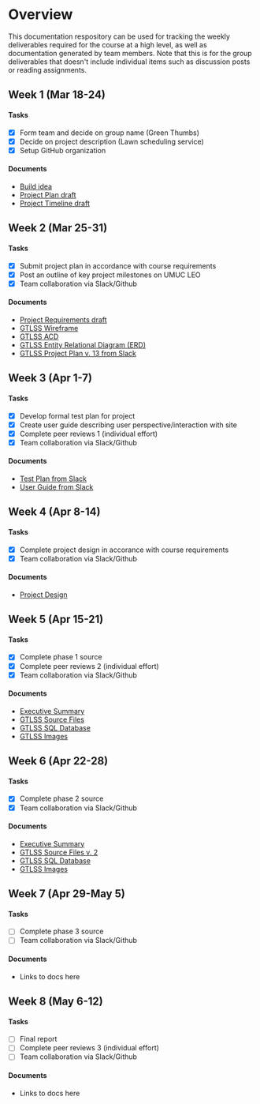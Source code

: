 # Overview
This documentation respository can be used for tracking the weekly deliverables required for the course at a high level, as well as documentation generated by team members.  Note that this is for the group deliverables that doesn't include individual items such as discussion posts or reading assignments.

## Week 1 (Mar 18-24)

#### Tasks

- [x] Form team and decide on group name (Green Thumbs)
- [x] Decide on project description (Lawn scheduling service)
- [x] Setup GitHub organization

#### Documents

- [Build idea](week1/Project_Build_idea_Lawn.docx)
- [Project Plan draft](week1/Projectplan2.docx)
- [Project Timeline draft](week1/Projecttimeline_for_GTLSS.xlsx)

## Week 2 (Mar 25-31)

#### Tasks

- [x] Submit project plan in accordance with course requirements
- [x] Post an outline of key project milestones on UMUC LEO
- [x] Team collaboration via Slack/Github

#### Documents

- [Project Requirements draft](week2/Project%20Requirements.docx)
- [GTLSS Wireframe](week2/GTLSS%20Wireframe.epgz)
- [GTLSS ACD](week2/GTLSS%20ACD.epgz)
- [GTLSS Entity Relational Diagram (ERD)](week2/GTLSS%20Entity%20Relational%20Diagram%20(ERD).docx)
- [GTLSS Project Plan v. 13 from Slack](week2/GTLSS%20Project%20Plan%20v13.docx)

## Week 3 (Apr 1-7)

#### Tasks

- [x] Develop formal test plan for project
- [x] Create user guide describing user perspective/interaction with site
- [x] Complete peer reviews 1 (individual effort)
- [x] Team collaboration via Slack/Github

#### Documents

- [Test Plan from Slack](week3/GTLSS%20Test%20Plan%20v8.docx)
- [User Guide from Slack](week3/User%20Guide%20v3.docx)

## Week 4 (Apr 8-14)

#### Tasks

- [x] Complete project design in accorance with course requirements
- [x] Team collaboration via Slack/Github

#### Documents

- [Project Design](week4/ProjectDesign%20%20v11.docx)

## Week 5 (Apr 15-21)

#### Tasks

- [x] Complete phase 1 source
- [x] Complete peer reviews 2 (individual effort)
- [x] Team collaboration via Slack/Github

#### Documents

- [Executive Summary](week5/Executive%20Summary%20for%20GTLSsv5.docx)
- [GTLSS Source Files](https://github.com/green-thumbs/GTLSS_SourceFiles)
- [GTLSS SQL Database](https://github.com/green-thumbs/SQL_DB_GTLSS)
- [GTLSS Images](https://github.com/green-thumbs/Images_Collected_for_GTLSS)

## Week 6 (Apr 22-28)

#### Tasks

- [x] Complete phase 2 source
- [x] Team collaboration via Slack/Github

#### Documents

- [Executive Summary](week%206/Executive%20Summary%20for%20GTLSS%20v5.docx)
- [GTLSS Source Files v. 2](https://github.com/green-thumbs/GTLSS_SourceFiles_Version2)
- [GTLSS SQL Database](https://github.com/green-thumbs/SQL_DB_GTLSS)
- [GTLSS Images](https://github.com/green-thumbs/Images_Collected_for_GTLSS)

## Week 7 (Apr 29-May 5)

#### Tasks

- [ ] Complete phase 3 source
- [ ] Team collaboration via Slack/Github

#### Documents

- Links to docs here

## Week 8 (May 6-12)

#### Tasks

- [ ] Final report
- [ ] Complete peer reviews 3 (individual effort)
- [ ] Team collaboration via Slack/Github

#### Documents

- Links to docs here
